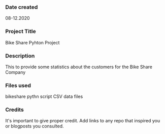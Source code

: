 ### Date created
08-12.2020

### Project Title
Bike Share Pyhton Project

### Description
This to provide some statistics about the customers for the Bike Share Company

### Files used
bikeshare pythn script
CSV data files

### Credits
It's important to give proper credit. Add links to any repo that inspired you or blogposts you consulted.

